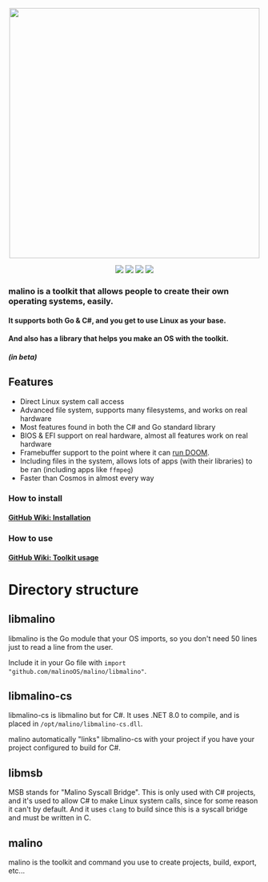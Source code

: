 <p align="center"><img src="https://github.com/malinoOS/malino/assets/49623720/c764dd50-c0cd-4440-993a-49373ebba912" width="500"></p>

<p align="center">
<a href="https://discord.gg/2yfxxfNT6F"><img src="https://img.shields.io/badge/chat-on_discord-blue?style=for-the-badge&logo=discord"></a>
<img src="https://img.shields.io/github/languages/code-size/malinoOS/malino?style=for-the-badge&logo=files"/>
<a href="https://github.com/malinoOS/malino/releases/latest"><img src="https://img.shields.io/github/v/release/malinoOS/malino?style=for-the-badge&logo=debian" /></a>
<a href="https://github.com/malinoOS/malino/blob/master/LICENSE"><img src="https://img.shields.io/github/license/malinoOS/malino?style=for-the-badge&logo=gnu"/></a>
</p>

### malino is a toolkit that allows people to create their own operating systems, easily.

#### It supports both Go & C#, and you get to use Linux as your base.

#### And also has a library that helps you make an OS with the toolkit.

##### (in beta)

## Features

- Direct Linux system call access
- Advanced file system, supports many filesystems, and works on real hardware
- Most features found in both the C# and Go standard library
- BIOS & EFI support on real hardware, almost all features work on real hardware
- Framebuffer support to the point where it can [run DOOM](https://youtu.be/JERv-ocRCW4).
- Including files in the system, allows lots of apps (with their libraries) to be ran (including apps like `ffmpeg`)
- Faster than Cosmos in almost every way


### How to install
#### [GitHub Wiki: Installation](https://github.com/malinoOS/malino/wiki/Installation)

### How to use
#### [GitHub Wiki: Toolkit usage](https://github.com/malinoOS/malino/wiki/Toolkit-usage)

# Directory structure

## libmalino
libmalino is the Go module that your OS imports, so you don't need 50 lines just to read a line from the user.

Include it in your Go file with `import "github.com/malinoOS/malino/libmalino"`.

## libmalino-cs
libmalino-cs is libmalino but for C#. It uses .NET 8.0 to compile, and is placed in `/opt/malino/libmalino-cs.dll`.

malino automatically "links" libmalino-cs with your project if you have your project configured to build for C#.

## libmsb
MSB stands for "Malino Syscall Bridge". This is only used with C# projects, and it's used to allow C# to make Linux system calls, since for some reason it can't by default. And it uses `clang` to build since this is a syscall bridge and must be written in C.

## malino
malino is the toolkit and command you use to create projects, build, export, etc...
